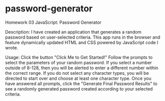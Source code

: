 # password-generator
Homework 03 JavaScript: Password Generator

Description:
I have created an application that generates a random password based on user-selected criteria. This app runs in the browser and feature dynamically updated HTML and CSS powered by JavaScript code I wrote. 

Usage:
Click the button "Click Me to Get Started!"
Follow the prompts to select the parameters of your random password. If you select a number outside of 8-128, then you will be alerted to enter a different number within the correct range. If you do not select any character types, you will be directed to start over and choose at least one character type.
Once you have answered all prompts, click the "Generate Final Password Results" to see a randomly generated password created according to your selected criteria.
